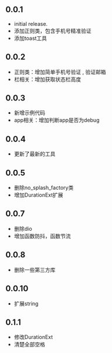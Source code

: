 ## 0.0.1
* initial release.
* 添加正则类，包含手机号精准验证
* 添加toast工具

## 0.0.2
* 正则类：增加简单手机号验证 , 验证邮箱
* 栏相关：增加获取状态栏高度

## 0.0.3
* 新增示例代码
* app相关：增加判断app是否为debug

## 0.0.4
* 更新了最新的工具

## 0.0.5
* 删除no_splash_factory类
* 增加DurationExt扩展

## 0.0.7
* 删除dio
* 增加函数防抖，函数节流

## 0.0.8
* 删除一些第三方库

## 0.0.10
* 扩展string

## 0.1.1
* 修改DurationExt
* 清楚全部空格
